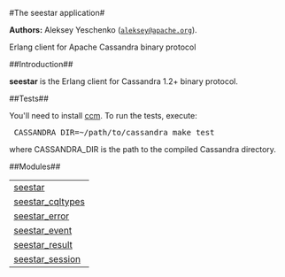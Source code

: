 

#The seestar application#


__Authors:__ Aleksey Yeschenko ([`aleksey@apache.org`](mailto:aleksey@apache.org)).

Erlang client for Apache Cassandra binary protocol

##Introduction##



<strong>seestar</strong>
 is the Erlang client for Cassandra 1.2+ binary protocol.

##Tests##


You'll need to install [ccm](https://github.com/pcmanus/ccm).
To run the tests, execute:<pre>
CASSANDRA_DIR=~/path/to/cassandra make test
</pre>where CASSANDRA_DIR is the path to the compiled Cassandra directory.


##Modules##


<table width="100%" border="0" summary="list of modules">
<tr><td><a href="https://github.com/iamaleksey/seestar/blob/ccm/doc/seestar.md" class="module">seestar</a></td></tr>
<tr><td><a href="https://github.com/iamaleksey/seestar/blob/ccm/doc/seestar_cqltypes.md" class="module">seestar_cqltypes</a></td></tr>
<tr><td><a href="https://github.com/iamaleksey/seestar/blob/ccm/doc/seestar_error.md" class="module">seestar_error</a></td></tr>
<tr><td><a href="https://github.com/iamaleksey/seestar/blob/ccm/doc/seestar_event.md" class="module">seestar_event</a></td></tr>
<tr><td><a href="https://github.com/iamaleksey/seestar/blob/ccm/doc/seestar_result.md" class="module">seestar_result</a></td></tr>
<tr><td><a href="https://github.com/iamaleksey/seestar/blob/ccm/doc/seestar_session.md" class="module">seestar_session</a></td></tr></table>


